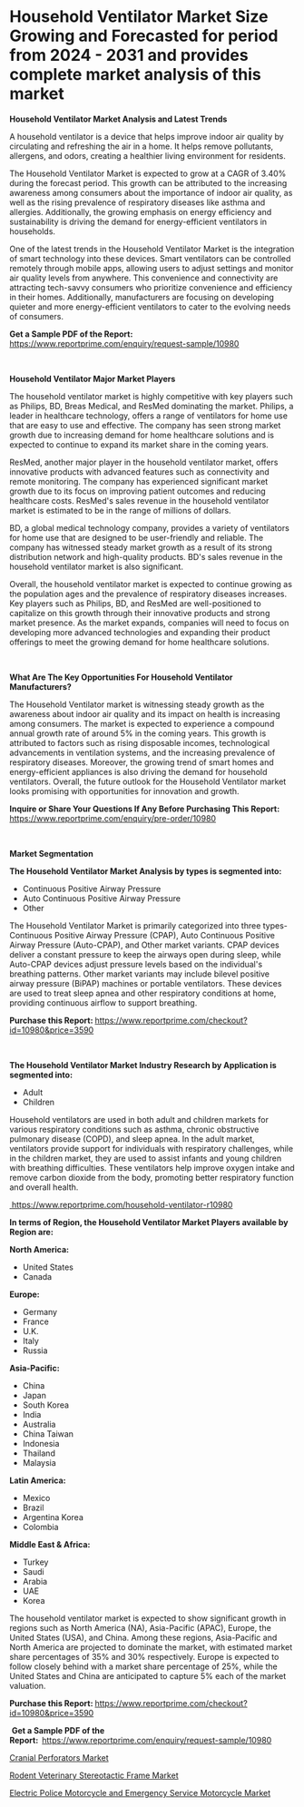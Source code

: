 <p><h1>Household Ventilator Market Size Growing and Forecasted for period from 2024 - 2031 and provides complete market analysis of this market</h1></p><p><strong>Household Ventilator Market Analysis and Latest Trends</strong></p>
<p><p>A household ventilator is a device that helps improve indoor air quality by circulating and refreshing the air in a home. It helps remove pollutants, allergens, and odors, creating a healthier living environment for residents.</p><p>The Household Ventilator Market is expected to grow at a CAGR of 3.40% during the forecast period. This growth can be attributed to the increasing awareness among consumers about the importance of indoor air quality, as well as the rising prevalence of respiratory diseases like asthma and allergies. Additionally, the growing emphasis on energy efficiency and sustainability is driving the demand for energy-efficient ventilators in households.</p><p>One of the latest trends in the Household Ventilator Market is the integration of smart technology into these devices. Smart ventilators can be controlled remotely through mobile apps, allowing users to adjust settings and monitor air quality levels from anywhere. This convenience and connectivity are attracting tech-savvy consumers who prioritize convenience and efficiency in their homes. Additionally, manufacturers are focusing on developing quieter and more energy-efficient ventilators to cater to the evolving needs of consumers.</p></p>
<p><strong>Get a Sample PDF of the Report:&nbsp;</strong> <a href="https://www.reportprime.com/enquiry/request-sample/10980">https://www.reportprime.com/enquiry/request-sample/10980</a></p>
<p>&nbsp;</p>
<p><strong>Household Ventilator Major Market Players</strong></p>
<p><p>The household ventilator market is highly competitive with key players such as Philips, BD, Breas Medical, and ResMed dominating the market. Philips, a leader in healthcare technology, offers a range of ventilators for home use that are easy to use and effective. The company has seen strong market growth due to increasing demand for home healthcare solutions and is expected to continue to expand its market share in the coming years.</p><p>ResMed, another major player in the household ventilator market, offers innovative products with advanced features such as connectivity and remote monitoring. The company has experienced significant market growth due to its focus on improving patient outcomes and reducing healthcare costs. ResMed's sales revenue in the household ventilator market is estimated to be in the range of millions of dollars.</p><p>BD, a global medical technology company, provides a variety of ventilators for home use that are designed to be user-friendly and reliable. The company has witnessed steady market growth as a result of its strong distribution network and high-quality products. BD's sales revenue in the household ventilator market is also significant.</p><p>Overall, the household ventilator market is expected to continue growing as the population ages and the prevalence of respiratory diseases increases. Key players such as Philips, BD, and ResMed are well-positioned to capitalize on this growth through their innovative products and strong market presence. As the market expands, companies will need to focus on developing more advanced technologies and expanding their product offerings to meet the growing demand for home healthcare solutions.</p></p>
<p>&nbsp;</p>
<p><strong>What Are The Key Opportunities For Household Ventilator Manufacturers?</strong></p>
<p><p>The Household Ventilator market is witnessing steady growth as the awareness about indoor air quality and its impact on health is increasing among consumers. The market is expected to experience a compound annual growth rate of around 5% in the coming years. This growth is attributed to factors such as rising disposable incomes, technological advancements in ventilation systems, and the increasing prevalence of respiratory diseases. Moreover, the growing trend of smart homes and energy-efficient appliances is also driving the demand for household ventilators. Overall, the future outlook for the Household Ventilator market looks promising with opportunities for innovation and growth.</p></p>
<p><strong>Inquire or Share Your Questions If Any Before Purchasing This Report:</strong> <a href="https://www.reportprime.com/enquiry/pre-order/10980">https://www.reportprime.com/enquiry/pre-order/10980</a></p>
<p>&nbsp;</p>
<p><strong>Market Segmentation</strong></p>
<p><strong>The Household Ventilator Market Analysis by types is segmented into:</strong></p>
<p><ul><li>Continuous Positive Airway Pressure</li><li>Auto Continuous Positive Airway Pressure</li><li>Other</li></ul></p>
<p><p>The Household Ventilator Market is primarily categorized into three types- Continuous Positive Airway Pressure (CPAP), Auto Continuous Positive Airway Pressure (Auto-CPAP), and Other market variants. CPAP devices deliver a constant pressure to keep the airways open during sleep, while Auto-CPAP devices adjust pressure levels based on the individual's breathing patterns. Other market variants may include bilevel positive airway pressure (BiPAP) machines or portable ventilators. These devices are used to treat sleep apnea and other respiratory conditions at home, providing continuous airflow to support breathing.</p></p>
<p><strong>Purchase this Report:&nbsp;</strong><a href="https://www.reportprime.com/checkout?id=10980&price=3590">https://www.reportprime.com/checkout?id=10980&price=3590</a></p>
<p>&nbsp;</p>
<p><strong>The Household Ventilator Market Industry Research by Application is segmented into:</strong></p>
<p><ul><li>Adult</li><li>Children</li></ul></p>
<p><p>Household ventilators are used in both adult and children markets for various respiratory conditions such as asthma, chronic obstructive pulmonary disease (COPD), and sleep apnea. In the adult market, ventilators provide support for individuals with respiratory challenges, while in the children market, they are used to assist infants and young children with breathing difficulties. These ventilators help improve oxygen intake and remove carbon dioxide from the body, promoting better respiratory function and overall health.</p></p>
<p><a href="https://www.reportprime.com/household-ventilator-r10980">&nbsp;https://www.reportprime.com/household-ventilator-r10980</a></p>
<p><strong>In terms of Region, the Household Ventilator Market Players available by Region are:</strong></p>
<p>
    <p> <strong> North America: </strong>
        <ul>
            <li>United States</li>
            <li>Canada</li>
        </ul>
        </p> 
    <p> <strong> Europe: </strong>
        <ul>
            <li>Germany</li>
            <li>France</li>
            <li>U.K.</li>
            <li>Italy</li>
            <li>Russia</li>
        </ul>
        </p> 
    <p> <strong> Asia-Pacific: </strong>
        <ul>
            <li>China</li>
            <li>Japan</li>
            <li>South Korea</li>
            <li>India</li>
            <li>Australia</li>
            <li>China Taiwan</li>
            <li>Indonesia</li>
            <li>Thailand</li>
            <li>Malaysia</li>
        </ul>
        </p> 
    <p> <strong> Latin America: </strong>
        <ul>
            <li>Mexico</li>
            <li>Brazil</li>
            <li>Argentina Korea</li>
            <li>Colombia</li>
        </ul>
        </p> 
    <p> <strong> Middle East & Africa: </strong>
        <ul>
            <li>Turkey</li>
            <li>Saudi</li>
            <li>Arabia</li>
            <li>UAE</li>
            <li>Korea</li>
        </ul>
    </p>
    </p>
<p><p>The household ventilator market is expected to show significant growth in regions such as North America (NA), Asia-Pacific (APAC), Europe, the United States (USA), and China. Among these regions, Asia-Pacific and North America are projected to dominate the market, with estimated market share percentages of 35% and 30% respectively. Europe is expected to follow closely behind with a market share percentage of 25%, while the United States and China are anticipated to capture 5% each of the market valuation.</p></p>
<p><strong>Purchase this Report: </strong><a href="https://www.reportprime.com/checkout?id=10980&price=3590">https://www.reportprime.com/checkout?id=10980&price=3590</a></p>
<p>&nbsp;<strong>Get a Sample PDF of the Report:&nbsp;&nbsp;</strong><a href="https://www.reportprime.com/enquiry/request-sample/10980">https://www.reportprime.com/enquiry/request-sample/10980</a></p>
<p><strong></strong></p>
<p><p><a href="https://github.com/labibmmn112/Market-Research-Report-List-1/blob/main/cranial-perforators-market.md">Cranial Perforators Market</a></p><p><a href="https://view.publitas.com/reportprime-1/rodent-veterinary-stereotactic-frame-market-overview-global-market-trends-and-future-prospects-from-2024-to-2031/">Rodent Veterinary Stereotactic Frame Market</a></p><p><a href="https://view.publitas.com/reportprime-1/analyzing-electric-police-motorcycle-and-emergency-service-motorcycle-market-dynamics-and-growth-drivers-and-forecasted-for-period-from-2024-to-2031/">Electric Police Motorcycle and Emergency Service Motorcycle Market</a></p></p>